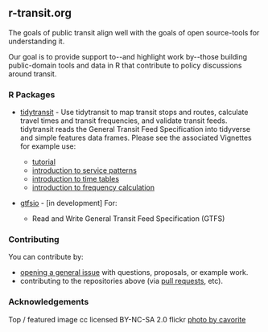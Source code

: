 ## r-transit.org

The goals of public transit align well with the goals of open source-tools for understanding it. 

Our goal is to provide support to--and highlight work by--those building public-domain tools and data in R that contribute to policy discussions around transit.  

### R Packages
- [tidytransit](https://github.com/r-transit/tidytransit) - Use tidytransit to map transit stops and routes, calculate travel times and transit frequencies, and validate transit feeds. tidytransit reads the General Transit Feed Specification into tidyverse and simple features data frames. Please see the associated Vignettes for example use:
  * [tutorial](http://tidytransit.r-transit.org/articles/introduction.html) 
  * [introduction to service patterns](http://tidytransit.r-transit.org/articles/servicepatterns.html)
  * [introduction to time tables](http://tidytransit.r-transit.org/articles/timetable.html)
  * [introduction to frequency calculation](http://tidytransit.r-transit.org/articles/frequency.html) 

- [gtfsio](https://github.com/r-transit/gtfsio) - [in development] For:
  * Read and Write General Transit Feed Specification (GTFS)

### Contributing
You can contribute by: 

- [opening a general issue](https://github.com/r-transit/r-transit.org/issues) with questions, proposals, or example work.  
- contributing to the repositories above (via [pull requests](http://oss-watch.ac.uk/resources/pullrequest), etc). 

### Acknowledgements

Top / featured image cc licensed BY-NC-SA 2.0 flickr [photo by cavorite](https://flic.kr/p/8HGmJr)
